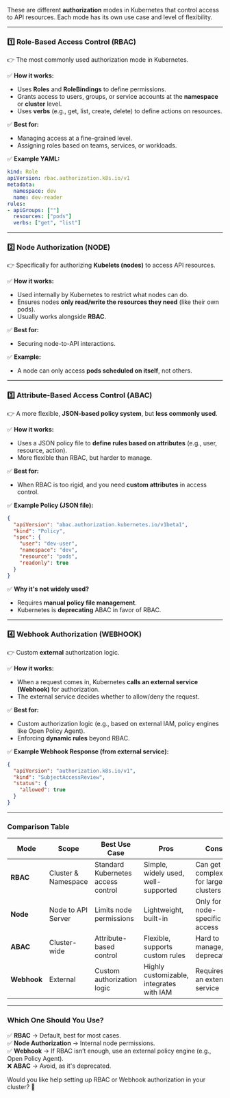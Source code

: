 These are different **authorization** modes in Kubernetes that control access to API resources. Each mode has its own use case and level of flexibility.

---

### 1️⃣ **Role-Based Access Control (RBAC)**  
👉 The most commonly used authorization mode in Kubernetes.

✅ **How it works:**  
- Uses **Roles** and **RoleBindings** to define permissions.  
- Grants access to users, groups, or service accounts at the **namespace** or **cluster** level.  
- Uses **verbs** (e.g., get, list, create, delete) to define actions on resources.

✅ **Best for:**  
- Managing access at a fine-grained level.  
- Assigning roles based on teams, services, or workloads.

✅ **Example YAML:**
```yaml
kind: Role
apiVersion: rbac.authorization.k8s.io/v1
metadata:
  namespace: dev
  name: dev-reader
rules:
- apiGroups: [""]
  resources: ["pods"]
  verbs: ["get", "list"]
```

---

### 2️⃣ **Node Authorization (NODE)**  
👉 Specifically for authorizing **Kubelets (nodes)** to access API resources.

✅ **How it works:**  
- Used internally by Kubernetes to restrict what nodes can do.  
- Ensures nodes **only read/write the resources they need** (like their own pods).  
- Usually works alongside **RBAC**.

✅ **Best for:**  
- Securing node-to-API interactions.

✅ **Example:**  
- A node can only access **pods scheduled on itself**, not others.

---

### 3️⃣ **Attribute-Based Access Control (ABAC)**  
👉 A more flexible, **JSON-based policy system**, but **less commonly used**.

✅ **How it works:**  
- Uses a JSON policy file to **define rules based on attributes** (e.g., user, resource, action).  
- More flexible than RBAC, but harder to manage.

✅ **Best for:**  
- When RBAC is too rigid, and you need **custom attributes** in access control.

✅ **Example Policy (JSON file):**
```json
{
  "apiVersion": "abac.authorization.kubernetes.io/v1beta1",
  "kind": "Policy",
  "spec": {
    "user": "dev-user",
    "namespace": "dev",
    "resource": "pods",
    "readonly": true
  }
}
```
✅ **Why it's not widely used?**  
- Requires **manual policy file management**.  
- Kubernetes is **deprecating** ABAC in favor of RBAC.

---

### 4️⃣ **Webhook Authorization (WEBHOOK)**  
👉 Custom **external** authorization logic.

✅ **How it works:**  
- When a request comes in, Kubernetes **calls an external service (Webhook)** for authorization.  
- The external service decides whether to allow/deny the request.

✅ **Best for:**  
- Custom authorization logic (e.g., based on external IAM, policy engines like Open Policy Agent).  
- Enforcing **dynamic rules** beyond RBAC.

✅ **Example Webhook Response (from external service):**
```json
{
  "apiVersion": "authorization.k8s.io/v1",
  "kind": "SubjectAccessReview",
  "status": {
    "allowed": true
  }
}
```

---

### **Comparison Table**
| Mode  | Scope | Best Use Case | Pros | Cons |
|-------|------|--------------|------|------|
| **RBAC** | Cluster & Namespace | Standard Kubernetes access control | Simple, widely used, well-supported | Can get complex for large clusters |
| **Node** | Node to API Server | Limits node permissions | Lightweight, built-in | Only for node-specific access |
| **ABAC** | Cluster-wide | Attribute-based control | Flexible, supports custom rules | Hard to manage, deprecated |
| **Webhook** | External | Custom authorization logic | Highly customizable, integrates with IAM | Requires an external service |

---

### **Which One Should You Use?**
✅ **RBAC** → Default, best for most cases.  
✅ **Node Authorization** → Internal node permissions.  
✅ **Webhook** → If RBAC isn’t enough, use an external policy engine (e.g., Open Policy Agent).  
❌ **ABAC** → Avoid, as it's deprecated.

Would you like help setting up RBAC or Webhook authorization in your cluster? 🚀
